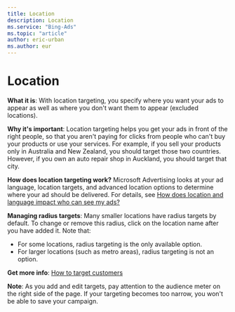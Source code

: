 ```yaml
---
title: Location
description: Location
ms.service: "Bing-Ads"
ms.topic: "article"
author: eric-urban
ms.author: eur
---
```


# Location

**What it is**: With location targeting, you specify where you want your ads to appear as well as where you don't want them to appear (excluded locations).

**Why it's important**: Location targeting helps you get your ads in front of the right people, so that you aren't paying for clicks from people who can't buy your products or use your services. For example, if you sell your products only in Australia and New Zealand, you should target those two countries. However, if you own an auto repair shop in Auckland, you should target that city.

**How does location targeting work?**&nbsp;Microsoft Advertising looks at your ad language, location targets, and advanced location options to determine where your ad should be delivered. For details, see  [How does location and language impact who can see my ads?](../hlp_BA_CONC_LocTargetAndLang.md)

**Managing radius targets**: Many smaller locations have radius targets by default. To change or remove this radius, click on the location name after you have added it. Note that:
- For some locations, radius targeting is the only available option.
- For larger locations (such as metro areas), radius targeting is not an option.

**Get more info**: [How to target customers](../hlp_BA_PROC_TargetingAgeGender.md)

**Note**: As you add and edit targets, pay attention to the audience meter on the right side of the page. If your targeting becomes too narrow, you won't be able to save your campaign.


